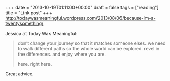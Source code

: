 +++
date = "2013-10-19T01:11:00+00:00"
draft = false
tags = ["reading"]
title = "Link post"
+++
http://todaywasmeaningful.wordpress.com/2013/08/06/because-im-a-twentysomething/



Jessica at Today Was Meaningful:

> don’t change your journey so that it matches someone elses. we need to walk different paths so the whole world can be explored. revel in the differences. and enjoy where you are.
>
> here. right here.

Great advice.
